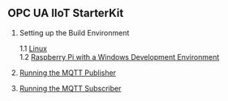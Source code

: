 ## OPC UA IIoT StarterKit

1. Setting up the Build Environment

    1.1 [Linux](setup/linux)      
    1.2 [Raspberry Pi with a Windows Development Environment](setup/raspberrypi) 

2. [Running the MQTT Publisher](..\UaMqttPublisher)  
3. [Running the MQTT Subscriber](..\UaMqttSubscriber)


